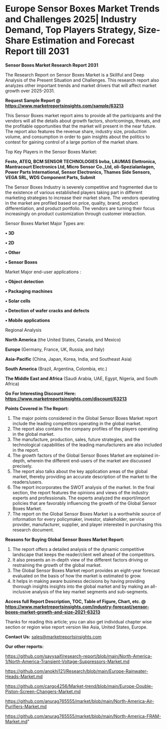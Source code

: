 # Europe Sensor Boxes Market Trends and Challenges 2025| Industry Demand, Top Players Strategy, Size-Share Estimation and Forecast Report till 2031

<strong>Sensor Boxes Market Research Report 2031</strong>

The Research Report on Sensor Boxes Market is a Skillful and Deep Analysis of the Present Situation and Challenges. This research report also analyzes other important trends and market drivers that will affect market growth over 2025-2031.

<strong>Request Sample Report @ <a href=https://www.marketreportsinsights.com/sample/63213>https://www.marketreportsinsights.com/sample/63213</a></strong>

This Sensor Boxes market report aims to provide all the participants and the vendors will all the details about growth factors, shortcomings, threats, and the profitable opportunities that the market will present in the near future. The report also features the revenue share, industry size, production volume, and consumption in order to gain insights about the politics to contest for gaining control of a large portion of the market share.

Top Key Players in the Sensor Boxes Market:

<strong>Festo, ATEQ, BCM SENSOR TECHNOLOGIES bvba, LAUMAS Elettronica, Mantracourt Electronics Ltd, Micro Sensor Co.,Ltd, oli-Spezialanlagen, Power Parts International, Sensor Electronics, Thames Side Sensors, VEGA SRL, WDS Component Parts, Submit</strong>

The Sensor Boxes Industry is severely competitive and fragmented due to the existence of various established players taking part in different marketing strategies to increase their market share. The vendors operating in the market are profiled based on price, quality, brand, product differentiation, and product portfolio. The vendors are turning their focus increasingly on product customization through customer interaction.

Sensor Boxes Market Major Types are:

<strong>• 3D

• 2D

• Other

• Sensor Boxes</strong>

Market Major end-user applications :

<strong>• Object detection

• Packaging machines

• Solar cells

• Detection of wafer cracks and defects

• Mobile applications</strong>

Regional Analysis

</u><strong><b>North America</b></strong> (the United States, Canada, and Mexico)

<strong><b>Europe </b></strong>(Germany, France, UK, Russia, and Italy)

<strong><b>Asia-Pacific</b></strong> (China, Japan, Korea, India, and Southeast Asia)

<strong><b>South America</b></strong> (Brazil, Argentina, Colombia, etc.)

<strong><b>The Middle East and Africa</b></strong> (Saudi Arabia, UAE, Egypt, Nigeria, and South Africa)

<strong>Go For Interesting Discount Here: <a href=https://www.marketreportsinsights.com/discount/63213>https://www.marketreportsinsights.com/discount/63213</a></strong>

<strong>Points Covered in The Report:</strong>
<ol>
  <li>The major points considered in the Global Sensor Boxes Market report include the leading competitors operating in the global market.</li>
  <li>The report also contains the company profiles of the players operating in the global market.</li>
  <li>The manufacture, production, sales, future strategies, and the technological capabilities of the leading manufacturers are also included in the report.</li>
  <li>The growth factors of the Global Sensor Boxes Market are explained in-depth, wherein the different end-users of the market are discussed precisely.</li>
  <li>The report also talks about the key application areas of the global market, thereby providing an accurate description of the market to the readers/users.</li>
  <li>The report incorporates the SWOT analysis of the market. In the final section, the report features the opinions and views of the industry experts and professionals. The experts analyzed the export/import policies that are favorably influencing the growth of the Global Sensor Boxes Market.</li>
  <li>The report on the Global Sensor Boxes Market is a worthwhile source of information for every policymaker, investor, stakeholder, service provider, manufacturer, supplier, and player interested in purchasing this research document.</li>
</ol>
<strong>Reasons for Buying Global Sensor Boxes Market Report:</strong>

<ol>
  <li>The report offers a detailed analysis of the dynamic competitive landscape that keeps the reader/client well ahead of the competitors.</li>
  <li>It also presents an in-depth view of the different factors driving or restraining the growth of the global market.</li>
  <li>The Global Sensor Boxes Market report provides an eight-year forecast evaluated on the basis of how the market is estimated to grow.</li>
  <li>It helps in making aware business decisions by having providing thorough insights insights into the global market and by making an all-inclusive analysis of the key market segments and sub-segments.</li>
</ol>
<strong>Access full Report Description, TOC, Table of Figure, Chart, etc. @ <a href=https://www.marketreportsinsights.com/industry-forecast/sensor-boxes-market-growth-and-size-2021-63213>https://www.marketreportsinsights.com/industry-forecast/sensor-boxes-market-growth-and-size-2021-63213</a></strong>


Thanks for reading this article; you can also get individual chapter wise section or region wise report version like Asia, United States, Europe.

<strong>Contact Us:</strong>
sales@marketreportsinsights.com

<strong>Our other reports:</strong>

<a href=https://github.com/sayysaif/research-report/blob/main/North-America-1/North-America-Transient-Voltage-Suppressors-Market.md>https://github.com/sayysaif/research-report/blob/main/North-America-1/North-America-Transient-Voltage-Suppressors-Market.md</a>

<a href=https://github.com/anokhi121/Research/blob/main/Europe-Rainwater-Heads-Market.md>https://github.com/anokhi121/Research/blob/main/Europe-Rainwater-Heads-Market.md</a>

<a href=https://github.com/cargo4256/Market-trend/blob/main/Europe-Double-Piston-Screen-Changers-Market.md>https://github.com/cargo4256/Market-trend/blob/main/Europe-Double-Piston-Screen-Changers-Market.md</a>

<a href=https://github.com/anurag765555/market/blob/main/North-America-Air-Purifiers-Market.md>https://github.com/anurag765555/market/blob/main/North-America-Air-Purifiers-Market.md</a>

<a href=https://github.com/anurag765555/market/blob/main/North-America-FRAM-Market.md>https://github.com/anurag765555/market/blob/main/North-America-FRAM-Market.md</a>"
